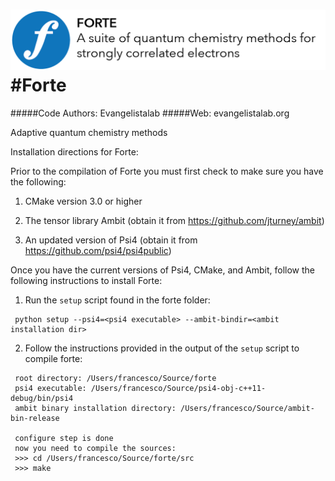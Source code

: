 ![forte](lib/logos/forte_logo_github.png)
#Forte
=============

#####Code Authors: Evangelistalab
#####Web: evangelistalab.org

Adaptive quantum chemistry methods

Installation directions for Forte:

Prior to the compilation of Forte you must first check to make sure you have the following:

1. CMake version 3.0 or higher

2. The tensor library Ambit (obtain it from https://github.com/jturney/ambit)

3. An updated version of Psi4 (obtain it from https://github.com/psi4/psi4public)

Once you have the current versions of Psi4, CMake, and Ambit, follow the following instructions to install Forte:

1. Run the `setup` script found in the forte folder:
  ```
   python setup --psi4=<psi4 executable> --ambit-bindir=<ambit installation dir>
  ```
2. Follow the instructions provided in the output of the `setup` script to compile forte:
  ```
   root directory: /Users/francesco/Source/forte
   psi4 executable: /Users/francesco/Source/psi4-obj-c++11-debug/bin/psi4
   ambit binary installation directory: /Users/francesco/Source/ambit-bin-release

   configure step is done
   now you need to compile the sources:
   >>> cd /Users/francesco/Source/forte/src
   >>> make
  ```
